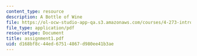 ```yaml
---
content_type: resource
description: A Bottle of Wine
file: https://ol-ocw-studio-app-qa.s3.amazonaws.com/courses/4-273-introduction-to-design-inquiry-fall-2001/d168bf8c44ed67514867d980ee41b3ae_assignment1.pdf
file_type: application/pdf
resourcetype: Document
title: assignment1.pdf
uid: d168bf8c-44ed-6751-4867-d980ee41b3ae
---
```

